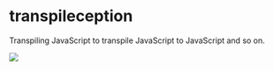 # transpileception
Transpiling JavaScript to transpile JavaScript to JavaScript and so on.

![](http://sensesofcinema.com/wp-content/uploads/2010/10/inception1.png)
